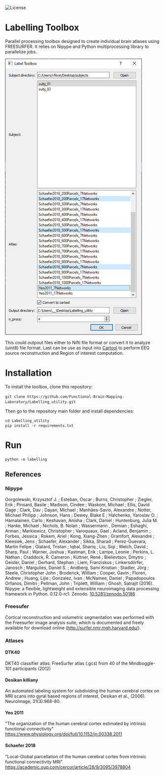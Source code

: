 ![License](https://img.shields.io/badge/license-BSD-green.svg)

# Labelling Toolbox
Parallel processing toolbox designed to create individual brain atlases using FREESURFER. It relies on Nipype and Python multiprocessing library to parallelize jobs.

![alt text]( img/label_toolbox.PNG "Label Toolbox")

This could outpout files either to Nifti file format or convert it to analyze (uint8) file format. Last can be use as input into [Cartool](https://sites.google.com/site/cartoolcommunity/) to perform EEG source reconstruction
and Region of interest computation.


# Installation

To install the toolbox, clone this repository:

`git clone https://github.com/Functional-Brain-Mapping-Laboratory/Labelling_utility.git`

Then go to the repository main folder and install dependencies:

```
cd Labelling_utility
pip install -r requirements.txt
```

# Run

`python -m labelling`

## References

### Nipype

Gorgolewski, Krzysztof J. ; Esteban, Oscar ; Burns, Christopher ; Ziegler, Erik ; Pinsard, Basile ; Madison, Cindee ; Waskom, Michael ; Ellis, David Gage ; Clark, Dav ; Dayan, Michael ; Manhães-Savio, Alexandre ; Notter, Michael Philipp ; Johnson, Hans ; Dewey, Blake E ; Halchenko, Yaroslav O. ; Hamalainen, Carlo ; Keshavan, Anisha ; Clark, Daniel ; Huntenburg, Julia M. ; Hanke, Michael ; Nichols, B. Nolan ; Wassermann , Demian ; Eshaghi, Arman ; Markiewicz, Christopher ; Varoquaux, Gael ; Acland, Benjamin ; Forbes, Jessica ; Rokem, Ariel ; Kong, Xiang-Zhen ; Gramfort, Alexandre ; Kleesiek, Jens ; Schaefer, Alexander ; Sikka, Sharad ; Perez-Guevara, Martin Felipe ; Glatard, Tristan ; Iqbal, Shariq ; Liu, Siqi ; Welch, David ; Sharp, Paul ; Warner, Joshua ; Kastman, Erik ; Lampe, Leonie ; Perkins, L. Nathan ; Craddock, R. Cameron ; Küttner, René ; Bielievtsov, Dmytro ; Geisler, Daniel ; Gerhard, Stephan ; Liem, Franziskus ; Linkersdörfer, Janosch ; Margulies, Daniel S. ; Andberg, Sami Kristian ; Stadler, Jörg ; Steele, Christopher John ; Broderick, William ; Cooper, Gavin ; Floren, Andrew ; Huang, Lijie ; Gonzalez, Ivan ; McNamee, Daniel ; Papadopoulos Orfanos, Dimitri ; Pellman, John ; Triplett, William ; Ghosh, Satrajit (2016). Nipype: a flexible, lightweight and extensible neuroimaging data processing framework in Python. 0.12.0-rc1. Zenodo. [10.5281/zenodo.50186](https://zenodo.org/record/50186#.XbgIrdXjKUk)

### Freesufer

Cortical reconstruction and volumetric segmentation was performed with the Freesurfer image analysis suite, which is documented and freely available for download online (http://surfer.nmr.mgh.harvard.edu/).

### Atlases

#### DTK40
DKT40 classifier atlas: FreeSurfer atlas (.gcs) from 40 of the Mindboggle-101 participants (2012)

#### Desikan killiany
An automated labeling system for subdividing the human cerebral cortex on MRI scans into gyral based regions of interest, Desikan et al., (2006). NeuroImage, 31(3):968-80.

#### Yeo 2011
"The organization of the human cerebral cortex estimated by intrinsic functional connectivity" https://www.physiology.org/doi/full/10.1152/jn.00338.2011

#### Schaefer 2018
"Local-Global parcellation of the human cerebral cortex from intrinsic functional connectivity MRI" https://academic.oup.com/cercor/article/28/9/3095/3978804
